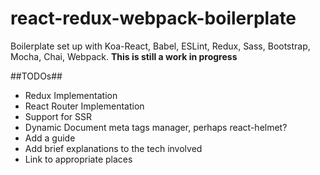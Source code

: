 # react-redux-webpack-boilerplate #
Boilerplate set up with Koa-React, Babel, ESLint, Redux, Sass, Bootstrap, Mocha, Chai, Webpack. **This is still a work in progress**

##TODOs##
- Redux Implementation
- React Router Implementation
- Support for SSR
- Dynamic Document meta tags manager, perhaps react-helmet?  
- Add a guide
- Add brief explanations to the tech involved
- Link to appropriate places
